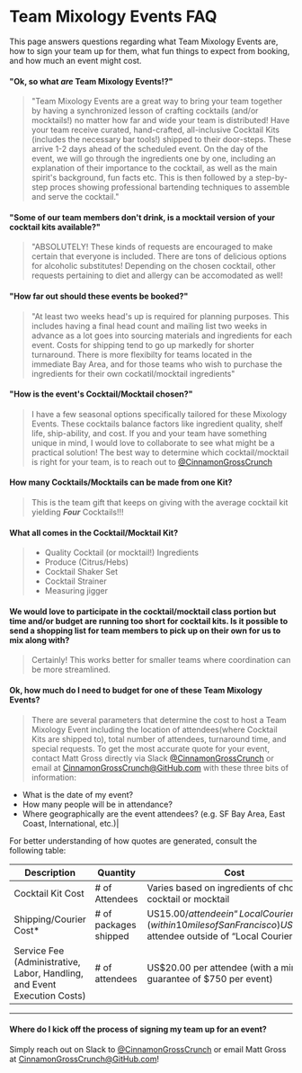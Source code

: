 # **Team Mixology **Events** FAQ**

This page answers questions regarding what Team Mixology Events are, how to sign your team up for them, what fun things to expect from booking, and how much an event might cost.

#### **"Ok, so what *are* Team Mixology Events!?"**

> "Team Mixology Events are a great way to bring your team together by having a synchronized lesson of crafting cocktails (and/or mocktails!) no matter how far and wide your team is distributed!  Have your team receive curated, hand-crafted, all-inclusive Cocktail Kits (includes the necessary bar tools!) shipped to their door-steps. These arrive 1-2 days ahead of the scheduled event. 
On the day of the event, we will go through the ingredients one by one, including an explanation of their importance to the cocktail, as well as the main spirit's background, fun facts etc. This is then followed by a step-by-step proces showing professional bartending techniques to assemble and serve the cocktail."


#### **"Some of our team members don't drink, is a mocktail version of your cocktail kits available?"**
> 
> "ABSOLUTELY! These kinds of requests are encouraged to make certain that everyone is included. There are tons of delicious options for alcoholic substitutes!
Depending on the chosen cocktail, other requests pertaining to diet and allergy can be accomodated as well!


#### **"How far out should these events be booked?"**
> "At least two weeks head's up is required for planning purposes. This includes having a final head count and mailing list two weeks in advance as a lot goes into sourcing materials and ingredients for each event. Costs for shipping tend to go up markedly for shorter turnaround.  There is more flexibilty for teams located in the immediate Bay Area, and for those teams who wish to purchase the ingredients for their own cockatil/mocktail ingredients"



#### **"How is the event's Cocktail/Mocktail chosen?"**
> 
> I have a few seasonal options specifically tailored for these 
Mixology Events. These cocktails balance factors like ingredient quality, shelf life, ship-ability, and cost. If you and your team have something unique in mind, I would love to collaborate to see what might be a practical solution! The best way to determine which cocktail/mocktail is right for your team, is to reach out to [@CinnamonGrossCrunch](https://github.slack.com/team/UJQSXHZL1)








#### **How many Cocktails/Mocktails can be made from one Kit?**
> This is the team gift that keeps on giving with the average cocktail kit yielding _**Four**_ Cocktails!!! 


#### **What all comes in the Cocktail/Mocktail Kit?**
> 
> - Quality Cocktail (or mocktail!) Ingredients
> - Produce (Citrus/Hebs)
> - Cocktail Shaker Set
> - Cocktail Strainer
> - Measuring jigger


#### **We would love to participate in the cocktail/mocktail class portion but time and/or budget are running too short for cocktail kits.  Is it possible to send a shopping list for team members to pick up on their own for us to mix along with?**

> Certainly! This works better for smaller teams where coordination can be more streamlined.  


#### **Ok, how much do I need to budget for one of these Team Mixology Events?**

> There are several parameters that determine the cost to host a Team Mixology Event including the location of attendees(where Cocktail Kits are shipped to), total number of attendees, turnaround time, and special requests. 
 To get the most accurate quote for your event, contact Matt Gross directly via Slack [@CinnamonGrossCrunch](https://github.slack.com/team/UJQSXHZL1) or email at CinnamonGrossCrunch@GitHub.com with these three bits of information:
 - What is the date of my event? 
- How many people will be in attendance?
- Where geographically are the event attendees? (e.g. SF Bay Area, East Coast, International, etc.)|

For better understanding of how quotes are generated, consult the following table:


| Description | Quantity | Cost
| ----------- | ----------- |-----------|
| Cocktail Kit Cost | # of Attendees | Varies based on ingredients of chosen cocktail or mocktail
|Shipping/Courier Cost* | # of packages shipped| US$15.00/ attendee in “Local Courier Area” (within 10 miles of San Francisco) US$25.00/ attendee outside of “Local Courier Area”
Service Fee (Administrative, Labor, Handling, and Event Execution Costs) | # of attendees | US$20.00 per attendee (with a minimum guarantee of $750 per event)
 ____________________________
#### **Where do I kick off the process of signing my team up for an event?**
Simply reach out on Slack to  [@CinnamonGrossCrunch](https://github.slack.com/team/UJQSXHZL1) or email Matt Gross at CinnamonGrossCrunch@GitHub.com!

